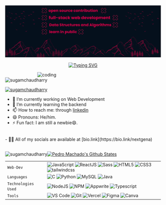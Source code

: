 ![logo](https://github.com/SugamChaudharry/SugamChaudharry/blob/main/www.reallygreatsite.com.png)

<div align="center"> 
  
[![Typing SVG](https://readme-typing-svg.demolab.com?font=Dancing+Script&weight=500&size=35&duration=4500&color=F7AB23&center=true&vCenter=true&random=false&width=435&lines=Hey+There!!+'%F0%9F%91%8B;I+Am+Sugam+.+.+.;Frontend+Developer%F0%9F%A7%91%E2%80%8D%F0%9F%92%BB)](https://git.io/typing-svg)
  
</div>

<img align = "right" alt = "coding" width = "400" src = "https://github.com/SugamChaudharry/SugamChaudharry/assets/139050927/a875eb2a-ad6a-453f-b2cc-7b2be2eae8c7.gif">


<p align="left"> <img src="https://komarev.com/ghpvc/?username=sugamchaudharry&label=Profile%20views&color=0e75b6&style=flat" alt="sugamchaudharry" /> </p>
<p align="left"> <a href="https://twitter.com/sugamchaudharry" target="blank"><img src="https://img.shields.io/twitter/follow/sugamchaudharry?logo=twitter&style=for-the-badge" alt="sugamchaudharry" /></a> </p>

  - 🔭 I’m currently working on Web Development
  - 🌱 I’m currently learning the backend
  - 📫 How to reach me: through [linkedin](https://www.linkedin.com/in/sugam-chaudhary-400535235/)
  - 😄 Pronouns: He/him.
  - ⚡ Fun fact: I am still a newbie😄.

<br />
- 👨‍💻 All of my socials are available at [bio.link](https://bio.link/nextgena)
<br />
<br />
<p><img align="left" src="https://github-readme-stats.vercel.app/api/top-langs?username=sugamchaudharry&show_icons=true&locale=en&layout=compact" alt="sugamchaudharry" /></p>

[![Pedro Machado's Github States](https://github-readme-stats.vercel.app/api?username=SugamChaudharry&show_icons=true&theme=dracula)](https://github.com/SugamChaudharry/github-readme-stats)
<br />

|               |           |
|       ---     |    ---    |
| `Web-Dev`     | ![JavaScript](https://img.shields.io/badge/-javascript-white?style=for-the-badge&logo=javascript&logoColor=white&logoWidth=20&color=F1DB4E) ![ReactJS](https://img.shields.io/badge/-React-orange?color=09D9FE&style=for-the-badge&logo=React&logoColor=white&logoWidth=20) ![Sass](https://img.shields.io/badge/-sass-white?style=for-the-badge&logo=sass&logoColor=white&logoWidth=20&color=CD679B) ![HTML5](https://img.shields.io/badge/-HTML5-white?color=ff6529&style=for-the-badge&logo=HTML5&logoColor=white&logoWidth=20) ![CSS3](https://img.shields.io/badge/-CSS3-orange?color=264DE4&style=for-the-badge&logo=CSS3&logoColor=white&logoWidth=20) ![tailwindcss](https://img.shields.io/badge/tailwindcss-FE9A00?style=for-the-badge&logo=tailwindcss&logoColor=white)|
| `Languages`   |![C](https://img.shields.io/badge/-C-white?color=2a1d80&style=for-the-badge&logo=C&logoColor=white&logoWidth=20) ![Python](https://img.shields.io/badge/-Python-orange?color=205966&style=for-the-badge&logo=Python&logoColor=white&logoWidth=20) ![MySQL](https://img.shields.io/badge/-MySQL-307BBD?style=for-the-badge&logo=mysql&logoColor=white) ![Java](https://img.shields.io/badge/-java-orange?color=EC2025&style=for-the-badge&logo=java&logoColor=white&logoWidth=20)|
| `Technologies Used`  | ![NodeJS](https://img.shields.io/badge/-Node-orange?color=8BBF3F&style=for-the-badge&logo=NODE&logoColor=white&logoWidth=20) ![NPM](https://img.shields.io/badge/-NPM-brightgreen?color=DC2C34&style=for-the-badge&logo=NPM&logoColor=white&logoWidth=20) ![Appwrite](https://img.shields.io/badge/-Appwrite-orange?color=8BBF3F&style=for-the-badge&logo=Appwrite&logoColor=white&logoWidth=20) ![Typescript](https://img.shields.io/badge/-typescript-white?style=for-the-badge&logo=typescript&logoColor=white&logoWidth=20&color=2F74C0)|
| `Tools`       | ![VS Code](https://img.shields.io/badge/Visual_Studio_Code-5D1A60?style=for-the-badge&logo=visual%20studio%20code&logoColor=white) ![Git](https://img.shields.io/badge/Git-682181?style=for-the-badge&logo=git&logoColor=white) ![Vercel](https://img.shields.io/badge/vercel-AA42F1.svg?style=for-the-badge&logo=vercel&logoColor=white) ![Figma](https://img.shields.io/badge/figma-%23F24E1E.svg?style=for-the-badge&logo=figma&logoColor=white) ![Canva](https://img.shields.io/badge/-canva-white?style=for-the-badge&logo=canva&logoColor=white&logoWidth=20&color=01C4CD)|




